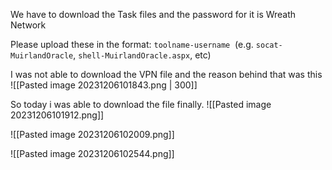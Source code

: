 
We have to download the Task files and the password for it is 
Wreath Network

Please upload these in the format: `toolname-username` 
(e.g. `socat-MuirlandOracle`, `shell-MuirlandOracle.aspx`, etc)


I was not able to download the VPN file and the reason behind that was this
![[Pasted image 20231206101843.png | 300]]

So today i was able to download the file finally.
![[Pasted image 20231206101912.png]]

![[Pasted image 20231206102009.png]]

![[Pasted image 20231206102544.png]]


